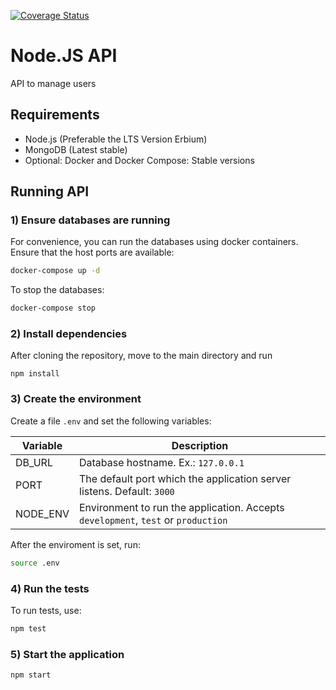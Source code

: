 [![Coverage Status](https://coveralls.io/repos/leomonteiro92/cashback-nodejs-api/badge.svg?branch=master)](https://coveralls.io/r/leomonteiro92/cashback-nodejs-api?branch=master)

# Node.JS API

API to manage users

## Requirements

- Node.js (Preferable the LTS Version Erbium)
- MongoDB (Latest stable)
- Optional: Docker and Docker Compose: Stable versions

## Running API

### 1) Ensure databases are running

For convenience, you can run the databases using docker containers. Ensure that the host ports are available:

```bash
docker-compose up -d
```

To stop the databases:

```bash
docker-compose stop
```

### 2) Install dependencies

After cloning the repository, move to the main directory and run

```git
npm install
```

### 3) Create the environment

Create a file `.env` and set the following variables:

| Variable | Description                                                                       |
| -------- | --------------------------------------------------------------------------------- |
| DB_URL   | Database hostname. Ex.: `127.0.0.1`                                               |
| PORT     | The default port which the application server listens. Default: `3000`            |
| NODE_ENV | Environment to run the application. Accepts `development`, `test` or `production` |

After the enviroment is set, run:

```bash
source .env
```

### 4) Run the tests

To run tests, use:

```bash
npm test
```

### 5) Start the application

```bash
npm start
```
